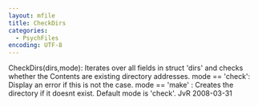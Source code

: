 ```yaml
---
layout: mfile
title: CheckDirs
categories:
  - PsychFiles
encoding: UTF-8
---
```


CheckDirs(dirs,mode):
Iterates over all fields in struct 'dirs' and checks whether the Contents are existing directory addresses.
mode == 'check': Display an error if this is not the case.
mode == 'make' : Creates the directory if it doesnt exist.
Default mode is 'check'.
JvR 2008-03-31